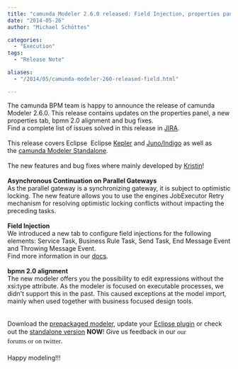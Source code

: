 ```yaml
---
title: "camunda Modeler 2.6.0 released: Field Injection, properties panel and bug fixes"
date: "2014-05-26"
author: "Michael Schöttes"

categories:
  - "Execution"
tags: 
  - "Release Note"

aliases:
  - "/2014/05/camunda-modeler-260-released-field.html"

---
```


<div>
<div dir="ltr" style="text-align: left;" trbidi="on">
The camunda BPM team is happy to announce the release of camunda Modeler 2.6.0. This release contains updates on the properties panel, a new properties tab, bpmn 2.0 alignment and bug fixes.<br />
Find a complete list of issues solved in this release in <a href="https://app.camunda.com/jira/secure/ReleaseNote.jspa?projectId=10230&amp;version=13192">JIRA</a>.<br />
<br />
This release covers Eclipse&nbsp;&nbsp;Eclipse&nbsp;<a href="http://camunda.org/release/camunda-modeler/update-sites/kepler/latest/site/">Kepler</a>&nbsp;and&nbsp;<a href="http://camunda.org/release/camunda-modeler/update-sites/latest/site/">Juno/Indigo</a>&nbsp;as well as the&nbsp;<a href="http://camunda.org/bpmn/tool/">camunda Modeler Standalone</a>.<br />
<a name='more'></a><br />
The new features and bug fixes where mainly developed by&nbsp;<a href="http://camunda.org/community/team.html#kristin-details">Kristin</a>!<br />
<br />
<b>Asynchronous Continuation on Parallel Gateways</b><br />
As the parallel gateway is a synchronizing gateway, it is subject to optimistic locking. The new feature allows you to use the engines JobExecutor Retry mechanism for resolving optimistic locking conflicts without impacting the preceding tasks.<br />
<br />
<b>Field Injection</b><br />
We introduced a new tab to configure field injections for the following elements: Service Task, Business Rule Task, Send Task, End Message Event and Throwing Message Event.<br />
Find more information in our <a href="http://docs.camunda.org/latest/guides/user-guide/#process-engine-delegation-code-field-injection">docs</a>.<br />
<br />
<b>bpmn 2.0 alignment</b><br />
The new modeler offers you the possibility to edit expressions without the xsi:type attribute. As the modeler is focused on executable processes, we didn't support this in the past. This caused exceptions at the model import, mainly when used together with business focused design tools.<br />
<br />
<br />
Download the <a href="http://camunda.org/release/camunda-modeler/kepler/camunda-modeler-kepler-latest.zip">prepackaged modeler</a>, update your <a href="http://camunda.org/download/modeler/">Eclipse plugin</a> or check out the <a href="http://camunda.org/bpmn/tool/">standalone version</a> <b>NOW</b>! Give us feedback in our&nbsp;<a href="https://groups.google.com/forum/?fromgroups#!forum/camunda-bpm-users" style="background-color: white; font-family: 'Times New Roman', Times, FreeSerif, serif; font-size: 15px; line-height: 21.559999465942383px; text-decoration: none;">our forums</a><span style="background-color: white; font-family: 'Times New Roman', Times, FreeSerif, serif; font-size: 15px; line-height: 21.559999465942383px;">&nbsp;or&nbsp;on&nbsp;</span><a href="https://twitter.com/camundaBPM" style="background-color: white; font-family: 'Times New Roman', Times, FreeSerif, serif; font-size: 15px; line-height: 21.559999465942383px; text-decoration: none;">twitter</a>.<br />
<br />
Happy modeling!!!&nbsp;</div>
</div>